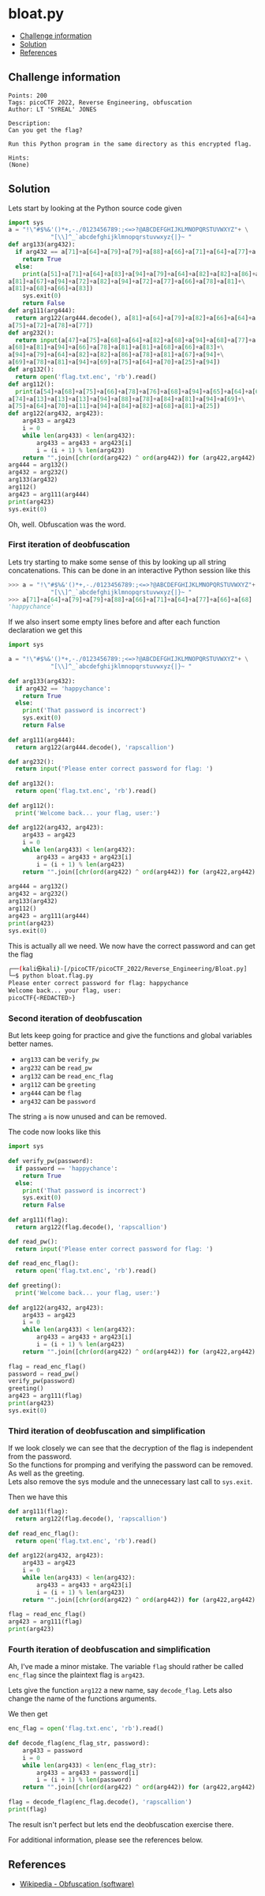 # bloat.py

- [Challenge information](#challenge-information)
- [Solution](#solution)
- [References](#references)

## Challenge information
```
Points: 200
Tags: picoCTF 2022, Reverse Engineering, obfuscation
Author: LT 'SYREAL' JONES

Description:
Can you get the flag?

Run this Python program in the same directory as this encrypted flag.
 
Hints:
(None)
```

## Solution

Lets start by looking at the Python source code given
```python
import sys
a = "!\"#$%&'()*+,-./0123456789:;<=>?@ABCDEFGHIJKLMNOPQRSTUVWXYZ"+ \
            "[\\]^_`abcdefghijklmnopqrstuvwxyz{|}~ "
def arg133(arg432):
  if arg432 == a[71]+a[64]+a[79]+a[79]+a[88]+a[66]+a[71]+a[64]+a[77]+a[66]+a[68]:
    return True
  else:
    print(a[51]+a[71]+a[64]+a[83]+a[94]+a[79]+a[64]+a[82]+a[82]+a[86]+a[78]+\
a[81]+a[67]+a[94]+a[72]+a[82]+a[94]+a[72]+a[77]+a[66]+a[78]+a[81]+\
a[81]+a[68]+a[66]+a[83])
    sys.exit(0)
    return False
def arg111(arg444):
  return arg122(arg444.decode(), a[81]+a[64]+a[79]+a[82]+a[66]+a[64]+a[75]+\
a[75]+a[72]+a[78]+a[77])
def arg232():
  return input(a[47]+a[75]+a[68]+a[64]+a[82]+a[68]+a[94]+a[68]+a[77]+a[83]+\
a[68]+a[81]+a[94]+a[66]+a[78]+a[81]+a[81]+a[68]+a[66]+a[83]+\
a[94]+a[79]+a[64]+a[82]+a[82]+a[86]+a[78]+a[81]+a[67]+a[94]+\
a[69]+a[78]+a[81]+a[94]+a[69]+a[75]+a[64]+a[70]+a[25]+a[94])
def arg132():
  return open('flag.txt.enc', 'rb').read()
def arg112():
  print(a[54]+a[68]+a[75]+a[66]+a[78]+a[76]+a[68]+a[94]+a[65]+a[64]+a[66]+\
a[74]+a[13]+a[13]+a[13]+a[94]+a[88]+a[78]+a[84]+a[81]+a[94]+a[69]+\
a[75]+a[64]+a[70]+a[11]+a[94]+a[84]+a[82]+a[68]+a[81]+a[25])
def arg122(arg432, arg423):
    arg433 = arg423
    i = 0
    while len(arg433) < len(arg432):
        arg433 = arg433 + arg423[i]
        i = (i + 1) % len(arg423)        
    return "".join([chr(ord(arg422) ^ ord(arg442)) for (arg422,arg442) in zip(arg432,arg433)])
arg444 = arg132()
arg432 = arg232()
arg133(arg432)
arg112()
arg423 = arg111(arg444)
print(arg423)
sys.exit(0)
```

Oh, well. Obfuscation was the word.

### First iteration of deobfuscation

Lets try starting to make some sense of this by looking up all string concatenations.
This can be done in an interactive Python session like this
```python
>>> a = "!\"#$%&'()*+,-./0123456789:;<=>?@ABCDEFGHIJKLMNOPQRSTUVWXYZ"+ \
            "[\\]^_`abcdefghijklmnopqrstuvwxyz{|}~ "
>>> a[71]+a[64]+a[79]+a[79]+a[88]+a[66]+a[71]+a[64]+a[77]+a[66]+a[68]
'happychance'
```

If we also insert some empty lines before and after each function declaration we get this
```python
import sys

a = "!\"#$%&'()*+,-./0123456789:;<=>?@ABCDEFGHIJKLMNOPQRSTUVWXYZ"+ \
            "[\\]^_`abcdefghijklmnopqrstuvwxyz{|}~ "
            
def arg133(arg432):
  if arg432 == 'happychance':
    return True
  else:
    print('That password is incorrect')
    sys.exit(0)
    return False
    
def arg111(arg444):
  return arg122(arg444.decode(), 'rapscallion')

def arg232():
  return input('Please enter correct password for flag: ')
  
def arg132():
  return open('flag.txt.enc', 'rb').read()
  
def arg112():
  print('Welcome back... your flag, user:')
  
def arg122(arg432, arg423):
    arg433 = arg423
    i = 0
    while len(arg433) < len(arg432):
        arg433 = arg433 + arg423[i]
        i = (i + 1) % len(arg423)        
    return "".join([chr(ord(arg422) ^ ord(arg442)) for (arg422,arg442) in zip(arg432,arg433)])
    
arg444 = arg132()
arg432 = arg232()
arg133(arg432)
arg112()
arg423 = arg111(arg444)
print(arg423)
sys.exit(0)
```

This is actually all we need. We now have the correct password and can get the flag
```bash
┌──(kali㉿kali)-[/picoCTF/picoCTF_2022/Reverse_Engineering/Bloat.py]
└─$ python bloat.flag.py
Please enter correct password for flag: happychance
Welcome back... your flag, user:
picoCTF{<REDACTED>}
```

### Second iteration of deobfuscation

But lets keep going for practice and give the functions and global variables better names. 
 * `arg133` can be `verify_pw`
 * `arg232` can be `read_pw`
 * `arg132` can be `read_enc_flag`
 * `arg112` can be `greeting`
 * `arg444` can be `flag`
 * `arg432` can be `password`

The string `a` is now unused and can be removed. 

The code now looks like this
```python
import sys
            
def verify_pw(password):
  if password == 'happychance':
    return True
  else:
    print('That password is incorrect')
    sys.exit(0)
    return False
    
def arg111(flag):
  return arg122(flag.decode(), 'rapscallion')

def read_pw():
  return input('Please enter correct password for flag: ')
  
def read_enc_flag():
  return open('flag.txt.enc', 'rb').read()
  
def greeting():
  print('Welcome back... your flag, user:')
  
def arg122(arg432, arg423):
    arg433 = arg423
    i = 0
    while len(arg433) < len(arg432):
        arg433 = arg433 + arg423[i]
        i = (i + 1) % len(arg423)        
    return "".join([chr(ord(arg422) ^ ord(arg442)) for (arg422,arg442) in zip(arg432,arg433)])
    
flag = read_enc_flag()
password = read_pw()
verify_pw(password)
greeting()
arg423 = arg111(flag)
print(arg423)
sys.exit(0)
```

### Third iteration of deobfuscation and simplification

If we look closely we can see that the decryption of the flag is independent from the password.  
So the functions for promping and verifying the password can be removed. As well as the greeting.  
Lets also remove the sys module and the unnecessary last call to `sys.exit`.

Then we have this
```python
def arg111(flag):
  return arg122(flag.decode(), 'rapscallion')
  
def read_enc_flag():
  return open('flag.txt.enc', 'rb').read()
  
def arg122(arg432, arg423):
    arg433 = arg423
    i = 0
    while len(arg433) < len(arg432):
        arg433 = arg433 + arg423[i]
        i = (i + 1) % len(arg423)        
    return "".join([chr(ord(arg422) ^ ord(arg442)) for (arg422,arg442) in zip(arg432,arg433)])
    
flag = read_enc_flag()
arg423 = arg111(flag)
print(arg423)
```

### Fourth iteration of deobfuscation and simplification

Ah, I've made a minor mistake. The variable `flag` should rather be called `enc_flag` since the plaintext flag is `arg423`.

Lets give the function `arg122` a new name, say `decode_flag`. Lets also change the name of the functions arguments.

We then get
```python
enc_flag = open('flag.txt.enc', 'rb').read()
  
def decode_flag(enc_flag_str, password):
    arg433 = password
    i = 0
    while len(arg433) < len(enc_flag_str):
        arg433 = arg433 + password[i]
        i = (i + 1) % len(password)        
    return "".join([chr(ord(arg422) ^ ord(arg442)) for (arg422,arg442) in zip(enc_flag_str, arg433)])
    
flag = decode_flag(enc_flag.decode(), 'rapscallion')
print(flag)
```

The result isn't perfect but lets end the deobfuscation exercise there.

For additional information, please see the references below.

## References

- [Wikipedia - Obfuscation (software)](https://en.wikipedia.org/wiki/Obfuscation_(software))
